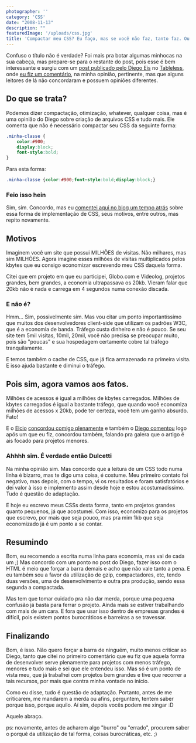 ```yaml
---
photographer: ''
category: 'CSS'
date: "2008-11-13"
description: ""
featuredImage: '/uploads/css.jpg'
title: 'Compactar meu CSS? Eu faço, mas se você não faz, tanto faz. Ou não.'
---
```


Confuso o título não é verdade? Foi mais pra botar algumas minhocas na sua cabeça, mas prepare-se para o restante do post, pois esse é bem interessante e surgiu com um [post publicado pelo Diego Eis](http://www.tableless.com.br/nao-otimize-seu-codigo) no [Tableless](http://www.tableless.com.br/), onde [eu fiz um comentário](http://www.tableless.com.br/nao-otimize-seu-codigo#comment-133007), na minha opinião, pertinente, mas que alguns leitores de lá não concordaram e possuem opiniões diferentes.

## Do que se trata?

Podemos dizer compactação, otimização, whatever, qualquer coisa, mas é uma opinião do Diego sobre criação de arquivos CSS e tudo mais. Ele comenta que não é necessário compactar seu CSS da seguinte forma:

```css
.minha-classe {
	color:#900;
	display:block;
	font-style:bold;
}
```

Para esta forma:

```css
.minha-classe {color:#900;font-style:bold;display:block;}
```


### Feio isso hein

Sim, sim. Concordo, mas eu [comentei aqui no blog um tempo atrás](/como-voce-escreve-seus-arquivos-css) sobre essa forma de implementação de CSS, seus motivos, entre outros, mas repito novamente.

## Motivos

Imaginem você um site que possui MILHÕES de visitas. Não milhares, mas sim MILHÕES. Agora imagine esses milhões de visitas multiplicados pelos kbytes que eu consigo economizar escrevendo meu CSS daquela forma.

Citei que em projeto em que eu participei, Globo.com e Videolog, projetos grandes, bem grandes, a economia ultrapassava os 20kb. Vieram falar que 20kb não é nada e carrega em 4 segundos numa conexão discada.

### E não é?

Hmm... Sim, possivelmente sim. Mas vou citar um ponto importantíssimo que muitos dos desenvolvedores client-side que utilizam os padrões W3C, que é a economia de banda. Tráfego custa dinheiro e não é pouco. Se seu site tem 5mil visitas, 10mil, 20mil, você não precisa se preocupar muito, pois são "poucas" e sua hospedagem certamente cobre tal tráfego tranquilamente.

E temos também o cache de CSS, que já fica armazenado na primeira visita. E isso ajuda bastante e diminui o tráfego.

## Pois sim, agora vamos aos fatos.

Milhões de acessos é igual a milhões de kbytes carregados. Milhões de kbytes carregados é igual a bastante tráfego, que quando você economiza milhões de acessos x 20kb, pode ter certeza, você tem um ganho absurdo. Fato!

E o [Elcio](http://blog.elcio.com.br/) [concordou comigo plenamente](http://twitter.com/elcio/statuses/1000703699) e também o [Diego comentou](http://www.tableless.com.br/nao-otimize-seu-codigo#comment-133013) logo após um que eu fiz, concordou também, falando pra galera que o artigo é ais focado para projetos menores.

### Ahhhh sim. É verdade então Dulcetti

Na minha opinião sim. Mas concordo que a leitura de um CSS todo numa linha é bizarro, mas te digo uma coisa, é costume. Meu primeiro contato foi negativo, mas depois, com o tempo, vi os resultados e foram satisfatórios e dei valor à isso e implemento assim desde hoje e estou acostumadíssimo. Tudo é questão de adaptação.

E hoje eu escrevo meus CSSs desta forma, tanto em projetos grandes quanto pequenos, já que acostumei. Com isso, economizo para os projetos que escrevo, por mais que seja pouco, mas pra mim 1kb que seja economizado já é um ponto a se contar.

## Resumindo

Bom, eu recomendo a escrita numa linha para economia, mas vai de cada um ;) Mas concordo com um ponto no post do Diego, fazer isso com o HTML é meio que forçar a barra demais e acho que não vale tanto a pena. E eu também sou a favor da utilização de gzip, compactadores, etc, tendo duas versões, uma de desenvolvimento e outra pra produção, sendo essa segunda a compactada.

Mas tem que tomar cuidado pra não dar merda, porque uma pequena confusão já basta para ferrar o projeto. Ainda mais se estiver trabalhando com mais de um cara. E fora que usar isso dentro de empresas grandes é difícil, pois existem pontos burocráticos e barreiras a se travessar.

## Finalizando

Bom, é isso. Não quero forçar a barra de ninguém, muito menos criticar ao Diego, tanto que citei no primeiro comentário que eu fiz que aquela forma de desenvolver serve plenamente para projetos com menos tráfego, menores e tudo mais e sei que ele entendeu isso. Mas só é um ponto de vista meu, que já trabalhei com projetos bem grandes e tive que recorrer a tais recursos, por mais que contra minha vontade no início.

Como eu disse, tudo é questão de adaptação. Portanto, antes de me criticarem, me mandarem a merda ou afins, perguntem, tentem saber porque isso, porque aquilo. Aí sim, depois vocês podem me xingar :D

Aquele abraço.

ps: novamente, antes de acharem algo "burro" ou "errado", procurem saber o porquê da utilização de tal forma, coisas burocráticas, etc. ;)
